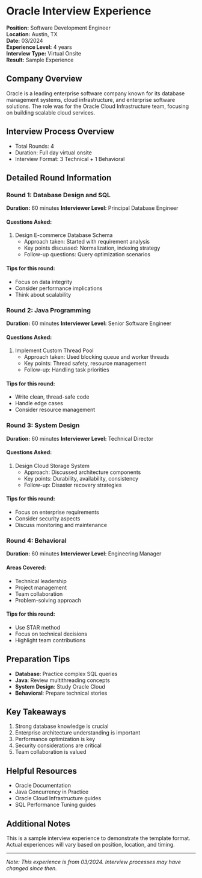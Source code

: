# Oracle Interview Experience

**Position:** Software Development Engineer  
**Location:** Austin, TX  
**Date:** 03/2024  
**Experience Level:** 4 years  
**Interview Type:** Virtual Onsite  
**Result:** Sample Experience  

## Company Overview
Oracle is a leading enterprise software company known for its database management systems, cloud infrastructure, and enterprise software solutions. The role was for the Oracle Cloud Infrastructure team, focusing on building scalable cloud services.

## Interview Process Overview
- Total Rounds: 4
- Duration: Full day virtual onsite
- Interview Format: 3 Technical + 1 Behavioral

## Detailed Round Information

### Round 1: Database Design and SQL
**Duration:** 60 minutes
**Interviewer Level:** Principal Database Engineer

#### Questions Asked:
1. Design E-commerce Database Schema
   - Approach taken: Started with requirement analysis
   - Key points discussed: Normalization, indexing strategy
   - Follow-up questions: Query optimization scenarios

#### Tips for this round:
- Focus on data integrity
- Consider performance implications
- Think about scalability

### Round 2: Java Programming
**Duration:** 60 minutes
**Interviewer Level:** Senior Software Engineer

#### Questions Asked:
1. Implement Custom Thread Pool
   - Approach taken: Used blocking queue and worker threads
   - Key points: Thread safety, resource management
   - Follow-up: Handling task priorities

#### Tips for this round:
- Write clean, thread-safe code
- Handle edge cases
- Consider resource management

### Round 3: System Design
**Duration:** 60 minutes
**Interviewer Level:** Technical Director

#### Questions Asked:
1. Design Cloud Storage System
   - Approach: Discussed architecture components
   - Key points: Durability, availability, consistency
   - Follow-up: Disaster recovery strategies

#### Tips for this round:
- Focus on enterprise requirements
- Consider security aspects
- Discuss monitoring and maintenance

### Round 4: Behavioral
**Duration:** 60 minutes
**Interviewer Level:** Engineering Manager

#### Areas Covered:
- Technical leadership
- Project management
- Team collaboration
- Problem-solving approach

#### Tips for this round:
- Use STAR method
- Focus on technical decisions
- Highlight team contributions

## Preparation Tips
- **Database**: Practice complex SQL queries
- **Java**: Review multithreading concepts
- **System Design**: Study Oracle Cloud
- **Behavioral**: Prepare technical stories

## Key Takeaways
1. Strong database knowledge is crucial
2. Enterprise architecture understanding is important
3. Performance optimization is key
4. Security considerations are critical
5. Team collaboration is valued

## Helpful Resources
- Oracle Documentation
- Java Concurrency in Practice
- Oracle Cloud Infrastructure guides
- SQL Performance Tuning guides

## Additional Notes
This is a sample interview experience to demonstrate the template format. Actual experiences will vary based on position, location, and timing.

---
*Note: This experience is from 03/2024. Interview processes may have changed since then.* 